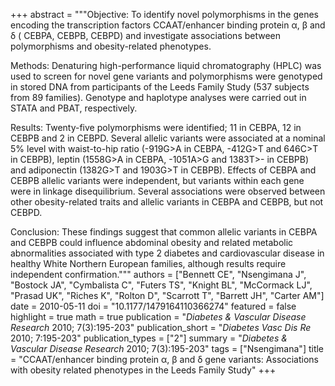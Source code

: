 +++
abstract = """Objective: To identify novel polymorphisms in the genes encoding the transcription factors CCAAT/enhancer binding protein α, β and δ ( CEBPA, CEBPB, CEBPD) and investigate associations between polymorphisms and obesity-related phenotypes.

Methods: Denaturing high-performance liquid chromatography (HPLC) was used to screen for novel gene variants and polymorphisms were genotyped in stored DNA from participants of the Leeds Family Study (537 subjects from 89 families). Genotype and haplotype analyses were carried out in STATA and PBAT, respectively.

Results: Twenty-five polymorphisms were identified; 11 in CEBPA, 12 in CEBPB and 2 in CEBPD. Several allelic variants were associated at a nominal 5% level with waist-to-hip ratio (-919G>A in CEBPA, -412G>T and 646C>T in CEBPB), leptin (1558G>A in CEBPA, -1051A>G and 1383T>- in CEBPB) and adiponectin (1382G>T and 1903G>T in CEBPB). Effects of CEBPA and CEBPB allelic variants were independent, but variants within each gene were in linkage disequilibrium. Several associations were observed between other obesity-related traits and allelic variants in CEBPA and CEBPB, but not CEBPD. 

Conclusion: These findings suggest that common allelic variants in CEBPA and CEBPB could influence abdominal obesity and related metabolic abnormalities associated with type 2 diabetes and cardiovascular disease in healthy White Northern European families, although results require independent confirmation."""
authors = ["Bennett CE", "Nsengimana J", "Bostock JA", "Cymbalista C", "Futers TS", "Knight BL", "McCormack LJ", "Prasad UK", "Riches K", "Rolton D", "Scarrott T", "Barrett JH", "Carter AM"]
date = 2010-05-11
doi = "10.1177/1479164110366274"
featured = false
highlight = true
math = true
publication = "*Diabetes & Vascular Disease Research* 2010; 7(3):195-203"
publication_short = "*Diabetes Vasc Dis Re* 2010; 7:195-203"
publication_types = ["2"]
summary = "*Diabetes & Vascular Disease Research* 2010; 7(3):195-203"
tags = ["Nsengimana"]
title = "CCAAT/enhancer binding protein α, β and δ gene variants: Associations with obesity related phenotypes in the Leeds Family Study"
+++
